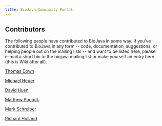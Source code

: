 ```yaml
---
title: BioJava:Community Portal
---
```


Contributors
------------

The following people have contributed to BioJava in some way. If you've
contributed to BioJava in any form -- code, documentation, suggestions,
or helping people out on the mailing lists -- and want to be listed
here, please e-mail a short bio to the biojava mailing list or make
yourself an entry here (this is Wiki after all).

[Thomas Down](User:Thomas "wikilink")

[Michael Heuer](User:Heuermh "wikilink")

[David Huen](User:David "wikilink")

[Matthew Pocock](User:Matthew "wikilink")

[Mark Schreiber](User:Mark "wikilink")

[Richard Holland](User:Rholland "wikilink")
